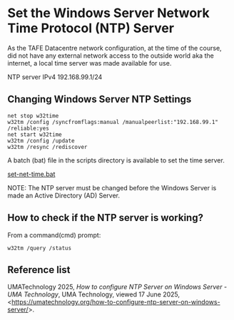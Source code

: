# Set the Windows Server Network Time Protocol (NTP) Server

As the TAFE Datacentre network configuration, at the time of the course, did
not have any external network access to the outside world aka the internet,
a local time server was made available for use.

NTP server IPv4 192.168.99.1/24

## Changing Windows Server NTP Settings

	net stop w32time
	w32tm /config /syncfromflags:manual /manualpeerlist:"192.168.99.1" /reliable:yes
	net start w32time
	w32tm /config /update
	w32tm /resync /rediscover

A batch (bat) file in the scripts directory is available to set the time
server.

[set-net-time.bat](./scripts/set-net-time.bat)

NOTE: The NTP server must be changed before the Windows Server is made an Active Directory (AD) Server.

## How to check if the  NTP server is working?

From a command(cmd) prompt:

	w32tm /query /status


## Reference list

UMATechnology 2025, *How to configure NTP Server on Windows Server - UMA Technology*, UMA Technology, viewed 17 June 2025, <<https://umatechnology.org/how-to-configure-ntp-server-on-windows-server/>>.

